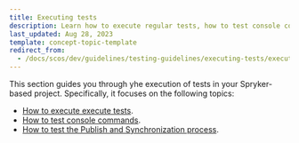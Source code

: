 ```yaml
---
title: Executing tests
description: Learn how to execute regular tests, how to test console commands and the publish and synchronize process.
last_updated: Aug 28, 2023
template: concept-topic-template
redirect_from:
  - /docs/scos/dev/guidelines/testing-guidelines/executing-tests/executing-tests.html
---
```


This section guides you through yhe execution of tests in your Spryker-based project. Specifically, it focuses on the following topics:

- [How to execute execute tests](/docs/scos/dev/guidelines/testing-guidelines/executing-tests/execute-tests.html).
- [How to test console commands](/docs/scos/dev/guidelines/testing-guidelines/executing-tests/test-console-commands.html).
- [How to test the Publish and Synchronization process](/docs/scos/dev/guidelines/testing-guidelines/executing-tests/test-the-publish-and-synchronization-process.html).
